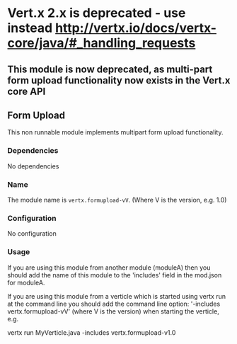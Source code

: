 # Vert.x 2.x is **deprecated** - use instead http://vertx.io/docs/vertx-core/java/#_handling_requests

## This module is now deprecated, as multi-part form upload functionality now exists in the Vert.x core API

## Form Upload

This non runnable module implements multipart form upload functionality.

### Dependencies

No dependencies

### Name

The module name is `vertx.formupload-vV`. (Where V is the version, e.g. 1.0)

### Configuration

No configuration

### Usage

If you are using this module from another module (moduleA) then you should add the name of this module to the
'includes' field in the mod.json for moduleA.

If you are using this module from a verticle which is started using vertx run at the command line you should add the
command line option: '-includes vertx.formupload-vV' (where V is the version) when starting the verticle, e.g.

vertx run MyVerticle.java -includes vertx.formupload-v1.0

